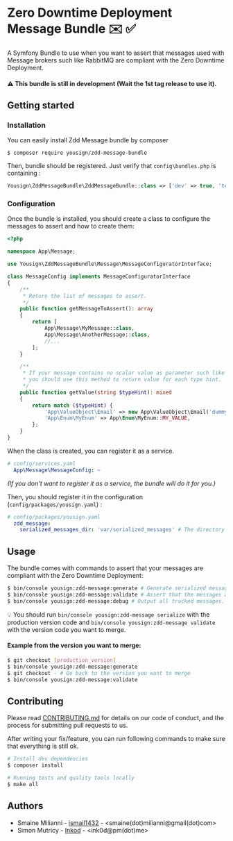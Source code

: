 # Zero Downtime Deployment Message Bundle ✉️ ✅

A Symfony Bundle to use when you want to assert that messages used with Message brokers such like RabbitMQ are compliant with the Zero Downtime Deployment.

#### :warning: This bundle is still in development (Wait the 1st tag release to use it).

## Getting started
### Installation
You can easily install Zdd Message bundle by composer
```
$ composer require yousign/zdd-message-bundle
```
Then, bundle should be registered. Just verify that `config\bundles.php` is containing :
```php
Yousign\ZddMessageBundle\ZddMessageBundle::class => ['dev' => true, 'test' => true],
```

### Configuration
Once the bundle is installed, you should create a class to configure the messages to assert and how to create them:

```php
<?php

namespace App\Message;

use Yousign\ZddMessageBundle\Message\MessageConfiguratorInterface;

class MessageConfig implements MessageConfiguratorInterface
{
    /**
     * Return the list of messages to assert.
     */
    public function getMessageToAssert(): array
    {
        return [
            App\Message\MyMessage::class,
            App\Message\AnotherMessage::class,
            //...
        ];
    }

    /**
     * If your message contains no scalar value as parameter such like value enums, value object more complex object,
     * you should use this method to return value for each type hint.
     */
    public function getValue(string $typeHint): mixed
    {
        return match ($typeHint) {
            'App\ValueObject\Email' => new App\ValueObject\Email('dummy@email.fr'),
            'App\Enum\MyEnum' => App\Enum\MyEnum::MY_VALUE,
        };
    }
}
```

When the class is created, you can register it as a service.

```yaml
# config/services.yaml
  App\Message\MessageConfig: ~
```
_(If you don't want to register it as a service, the bundle will do it for you.)_

Then, you should register it in the configuration (`config/packages/yousign.yaml`) :
```yaml
# config/packages/yousign.yaml
  zdd_message:
    serialized_messages_dir: 'var/serialized_messages' # The directory where the serialized messages will be stored (default: '%kernel.logs_dir%')
```

## Usage
The bundle comes with commands to assert that your messages are compliant with the Zero Downtime Deployment:

```bash
$ bin/console yousign:zdd-message:generate # Generate serialized messages in files.
$ bin/console yousign:zdd-message:validate # Assert that the messages are compliant by deserializing them from files and call the properties.
$ bin/console yousign:zdd-message:debug # Output all tracked messages.
```

💡 You should run `bin/console yousign:zdd-message serialize` with the production version code and `bin/console yousign:zdd-message validate` with the version code you want to merge.

#### Example from the version you want to merge:
```bash
$ git checkout [production_version]
$ bin/console yousign:zdd-message:generate
$ git checkout - # Go back to the version you want to merge
$ bin/console yousign:zdd-message:validate
```

## Contributing
Please read [CONTRIBUTING.md](CONTRIBUTING.md) for details on our code of conduct, and the process for submitting pull requests to us.

After writing your fix/feature, you can run following commands to make sure that everything is still ok.

```bash
# Install dev dependencies
$ composer install

# Running tests and quality tools locally
$ make all
```

## Authors
- Smaine Milianni - [ismail1432](https://github.com/ismail1432) - <smaine(dot)milianni@gmail(dot)com>
- Simon Mutricy - [Inkod](https://github.com/Inkod) - <ink0d@pm(dot)me>
